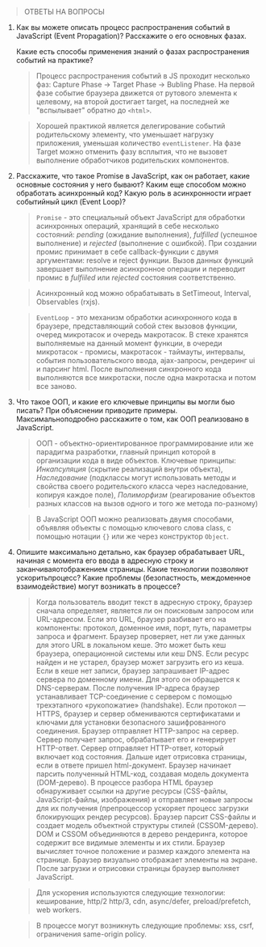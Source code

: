 > ОТВЕТЫ НА ВОПРОСЫ

1. Как вы можете описать процесс распространения событий в JavaScript (Event Propagation)? Расскажите о его основных фазах.

   Какие есть способы применения знаний о фазах
   распространения событий на практике?

   > Процесс распространения событий в JS проходит несколько фаз: Capture Phase -> Target Phase -> Bubling Phase. На первой фазе событие браузера движется от рутового элемента к целевому, на второй достигает target, на последней же "вспылывает" обратно до `<html>`.

   > Хорошей практикой является делегирование событий родительскому элементу, что уменьшает нагрузку приложения, уменьшая количество `eventListener`. На фазе Target можно отменить фазу всплытия, что не вызовет выполнение обработчиков родительских компонентов.

2. Расскажите, что такое Promise в JavaScript, как он работает, какие основные состояния у него бывают? Каким еще способом можно обработать асинхронный код? Какую роль в асинхронности играет событийный цикл (Event Loop)?

   > `Promise` - это специальный объект JavaScript для обработки асинхронных операций, хранящий в себе несколько состояний: _pending_ (ожидание выполнения), _fulfilled_ (успешное выполнение) и _rejected_ (выполнение с ошибкой). При создании промис принимает в себе callback-функции с двумя аргументами: resolve и reject функции. Вызов данных функций завершает выполнение асинхронное операции и переводит промис в _fulfiiled_ или _rejected_ состояния соответственно.

   > Асинхронный код можно обрабатывать в SetTimeout, Interval, Observables (rxjs).

   > `EventLoop` - это механизм обработки асинхронного кода в браузере, представляющий собой стек вызовов функции, очеред микротасок и очередь макротасок. В стеке хранятся выполняемые на данный момент функции, в очереди микротасок - промисы, макротасок - таймауты, интервалы, события пользовательского ввода, ajax-запросы, рендеринг ui и парсинг html. После выполнения синхронного кода выполняются все микротаски, после одна макротаска и потом все заново.

3. Что такое ООП, и какие его ключевые принципы вы могли быо писать? При объяснении приводите примеры. Максимальноподробно расскажите о том, как ООП реализовано в JavaScript.

   > ООП - объектно-ориентированное программирование или же парадигма разработки, главный принцип которой в организации кода в виде объектов. Ключевые принципы: _Инкапсуляция_ (скрытие реализаций внутри объекта), _Наследование_ (подклассы могут использовать методы и свойства своего родительского класса через наследование, копируя каждое поле), _Полиморфизм_ (реагирование объектов разных классов на вызов одного и того же метода по-разному)

   > В JavaScript ООП можно реализовать двумя способами, объявляя объекты с помощью ключевого слова class, с помощью нотации `{}` или же через конструктор `Object`.

4. Опишите максимально детально, как браузер обрабатывает URL, начиная с момента его ввода в адресную строку и заканчиваяотображением страницы. Какие технологии позволяют ускоритьпроцесс? Какие проблемы (безопастность, междоменное взаимодействие) могут возникать в процессе?

   > Когда пользователь вводит текст в адресную строку, браузер сначала определяет, является ли он поисковым запросом или URL-адресом. Если это URL, браузер разбивает его на компоненты: протокол, доменное имя, порт, путь, параметры запроса и фрагмент. Браузер проверяет, нет ли уже данных для этого URL в локальном кеше. Это может быть кеш браузера, операционной системы или кеш DNS. Если ресурс найден и не устарел, браузер может загрузить его из кеша. Если в кеше нет записи, браузер запрашивает IP-адрес сервера по доменному имени. Для этого он обращается к DNS-серверам. После получения IP-адреса браузер устанавливает TCP-соединение с сервером с помощью трехэтапного «рукопожатие» (handshake). Если протокол — HTTPS, браузер и сервер обмениваются сертификатами и ключами для установки безопасного зашифрованного соединения. Браузер отправляет HTTP-запрос на сервер. Сервер получает запрос, обрабатывает его и генерирует HTTP-ответ. Сервер отправляет HTTP-ответ, который включает код состояния. Дальше идет отрисовка страницы, если в ответе пришел html-документ. Браузер начинает парсить полученный HTML-код, создавая модель документа (DOM-дерево). В процессе разбора HTML браузер обнаруживает ссылки на другие ресурсы (CSS-файлы, JavaScript-файлы, изображения) и отправляет новые запросы для их получения (препроцессор ускоряет процесс загрузки блокирующих рендер ресурсов). Браузер парсит CSS-файлы и создает модель объектной структуры стилей (CSSOM-дерево). DOM и CSSOM объединяются в дерево рендеринга, которое содержит все видимые элементы и их стили. Браузер вычисляет точное положение и размер каждого элемента на странице. Браузер визуально отображает элементы на экране. После загрузки и отрисовки страницы браузер выполняет JavaScript.

   > Для ускорения используются следующие технологии: кеширование, http/2 http/3, cdn, async/defer, preload/prefetch, web workers.

   > В процессе могут возникнуть следующие проблемы: xss, csrf, ограничения same-origin policy.
